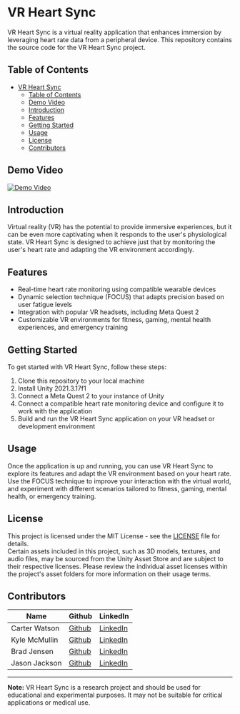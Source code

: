 # VR Heart Sync

VR Heart Sync is a virtual reality application that enhances immersion by leveraging heart rate data from a peripheral device. This repository contains the source code for the VR Heart Sync project.

## Table of Contents
- [VR Heart Sync](#vr-heart-sync)
  - [Table of Contents](#table-of-contents)
  - [Demo Video](#demo-video)
  - [Introduction](#introduction)
  - [Features](#features)
  - [Getting Started](#getting-started)
  - [Usage](#usage)
  - [License](#license)
  - [Contributors](#contributors)

## Demo Video

[![Demo Video](https://img.youtube.com/vi/bHUiBgJ7CCI/maxresdefault.jpg)](https://www.youtube.com/watch?v=bHUiBgJ7CCI)

## Introduction

Virtual reality (VR) has the potential to provide immersive experiences, but it can be even more captivating when it responds to the user's physiological state. VR Heart Sync is designed to achieve just that by monitoring the user's heart rate and adapting the VR environment accordingly.

## Features

- Real-time heart rate monitoring using compatible wearable devices
- Dynamic selection technique (FOCUS) that adapts precision based on user fatigue levels
- Integration with popular VR headsets, including Meta Quest 2
- Customizable VR environments for fitness, gaming, mental health experiences, and emergency training

## Getting Started

To get started with VR Heart Sync, follow these steps:

1. Clone this repository to your local machine
2. Install Unity 2021.3.17f1
3. Connect a Meta Quest 2 to your instance of Unity
4. Connect a compatible heart rate monitoring device and configure it to work with the application
5. Build and run the VR Heart Sync application on your VR headset or development environment

## Usage

Once the application is up and running, you can use VR Heart Sync to explore its features and adapt the VR environment based on your heart rate. Use the FOCUS technique to improve your interaction with the virtual world, and experiment with different scenarios tailored to fitness, gaming, mental health, or emergency training.

## License

This project is licensed under the MIT License - see the [LICENSE](LICENSE) file for details.  
Certain assets included in this project, such as 3D models, textures, and audio files, may be sourced from the Unity Asset Store and are subject to their respective licenses. Please review the individual asset licenses within the project's asset folders for more information on their usage terms.  

## Contributors

| Name | Github | LinkedIn |  
|---|---|---|  
| Carter Watson | [Github](https://www.github.com/cartwatson) | [LinkedIn](https://www.linkedin.com/in/cartwatson)               |  
| Kyle McMullin | [Github](https://github.com/KyleMcMullin)   | [LinkedIn](https://www.linkedin.com/in/kyle-j-mcmullin/)         |  
| Brad Jensen   | [Github](https://github.com/kingbaard)      | [LinkedIn](https://www.linkedin.com/in/bradley-rod-jensen/)      |  
| Jason Jackson | [Github](https://github.com/jason-jackson6) | [LinkedIn](https://www.linkedin.com/in/jason-jackson-52b2b31bb/) |  

---

**Note:** VR Heart Sync is a research project and should be used for educational and experimental purposes. It may not be suitable for critical applications or medical use.
